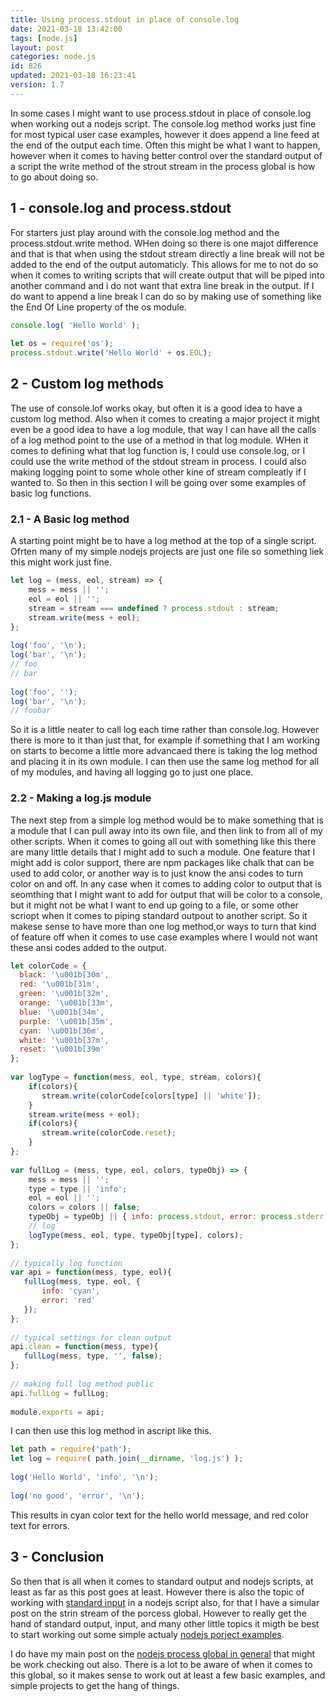 ```yaml
---
title: Using process.stdout in place of console.log
date: 2021-03-18 13:42:00
tags: [node.js]
layout: post
categories: node.js
id: 826
updated: 2021-03-18 16:23:41
version: 1.7
---
```


In some cases I might want to use process.stdout in place of console.log when working out a nodejs script. The console.log method works just fine for most typical user case examples, however it does append a line feed at the end of the output each time. Often this might be what I want to happen, however when it comes to having better control over the standard output of a script the write method of the strout stream in the process global is how to go about doing so.

<!-- more -->

## 1 - console.log and process.stdout

For starters just play around with the console.log method and the process.stdout.write method. WHen doing so there is one majot difference and that is that when using the stdout stream directly a line break will not be added to the end of the output automaticly. This allows for me to not do so when it comes to writing scripts that will create output that will be piped into another command and i do not want that extra line break in the output. If I do want to append a line break I can do so by making use of something like the End Of Line property of the os module.

```js
console.log( 'Hello World' );
 
let os = require('os');
process.stdout.write('Hello World' + os.EOL);
```

## 2 - Custom log methods

The use of console.lof works okay, but often it is a good idea to have a custom log method. Also when it comes to creating a major project it might even be a good idea to have a log module, that way I can have all the calls of a log method point to the use of a method in that log module. WHen it comes to defining what that log function is, I could use console.log, or I could use the write method of the stdout stream in process. I could also making logging point to some whole other kine of stream compleatly if I wanted to. So then in this section I will be going over some examples of basic log functions.

### 2.1 - A Basic log method

A starting point might be to have a log method at the top of a single script. Ofrten many of my simple nodejs projects are just one file so something liek this might work just fine.

```js
let log = (mess, eol, stream) => {
    mess = mess || '';
    eol = eol || '';
    stream = stream === undefined ? process.stdout : stream;
    stream.write(mess + eol);
};
 
log('foo', '\n');
log('bar', '\n');
// foo
// bar
 
log('foo', '');
log('bar', '\n');
// foobar
```

So it is a little neater to call log each time rather than console.log. However there is more to it than just that, for example if something that I am working on starts to become a little more advancaed there is taking the log method and placing it in its own module. I can then use the same log method for all of my modules, and having all logging go to just one place.

### 2.2 - Making a log.js module

The next step from a simple log method would be to make something that is a module that I can pull away into its own file, and then link to from all of my other scripts. When it comes to going all out with something like this there are many little details that I might add to such a module. One feature that I might add is color support, there are npm packages like chalk that can be used to add color, or another way is to just know the ansi codes to turn color on and off. In any case when it comes to adding color to output that is seomthing that I might want to add for output that will be color to a console, but it might not be what I want to end up going to a file, or some other scriopt when it comes to piping standard outpout to another script. So it makese sense to have more than one log method,or ways to turn that kind of feature off when it comes to use case examples where I would not want these ansi codes added to the output.

```js
let colorCode = {
  black: '\u001b[30m',
  red: '\u001b[31m',
  green: '\u001b[32m',
  orange: '\u001b[33m',
  blue: '\u001b[34m',
  purple: '\u001b[35m',
  cyan: '\u001b[36m',
  white: '\u001b[37m',
  reset: '\u001b[39m'
};
 
var logType = function(mess, eol, type, stream, colors){
    if(colors){
       stream.write(colorCode[colors[type] || 'white']);
    }
    stream.write(mess + eol);
    if(colors){
       stream.write(colorCode.reset);
    }
};
 
var fullLog = (mess, type, eol, colors, typeObj) => {
    mess = mess || '';
    type = type || 'info';
    eol = eol || '';
    colors = colors || false;
    typeObj = typeObj || { info: process.stdout, error: process.stderr }
    // log
    logType(mess, eol, type, typeObj[type], colors);
};
 
// typically log function
var api = function(mess, type, eol){
   fullLog(mess, type, eol, {
       info: 'cyan',
       error: 'red'
   });
};
 
// typical settings for clean output
api.clean = function(mess, type){
   fullLog(mess, type, '', false);
};
 
// making full log method public
api.fullLog = fullLog;
 
module.exports = api;
```


I can then use this log method in ascript like this.

```js
let path = require('path');
let log = require( path.join(__dirname, 'log.js') );
 
log('Hello World', 'info', '\n');
 
log('no good', 'error', '\n');
```

This results in cyan color text for the hello world message, and red color text for errors.

## 3 - Conclusion

So then that is all when it comes to standard output and nodejs scripts, at least as far as this post goes at least. However there is also the topic of working with [standard input](/2019/07/09/nodejs-process-stdin/) in a nodejs script also, for that I have a simular post on the strin stream of the porcess global. However to really get the hand of standard output, input, and many other little topics it migth be best to start working out some simple actualy [nodejs porject examples](/2021/03/16/nodejs-example/). 

I do have my main post on the [nodejs process global in general](/2018/02/11/nodejs-process/) that might be work checking out also. There is a lot to be aware of when it comes to this global, so it makes sense to work out at least a few basic examples, and simple projects to get the hang of things.

